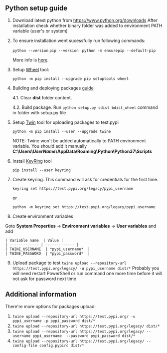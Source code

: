 Python setup guide
---


1. Download latest python from https://www.python.org/downloads
After installation check whether binary folder was added to environment PATH variable (user's or system)

2. To ensure installation went sucessfully run following commands:

    ```python --version```
    ```pip --version ```
    ```python -m ensurepip --default-pip```
    
    More info is [here](https://packaging.python.org/tutorials/installing-packages/#requirements-for-installing-packages).

3. Setup [Wheel](https://github.com/pypa/wheel) tool:

    ```python -m pip install --upgrade pip setuptools wheel```

4. Building and deploying packages [guide](https://packaging.python.org/guides/distributing-packages-using-setuptools)

    4.1. Clear **dist** folder content.
    
    4.2. Build package. Run 
    ```python setup.py sdist bdist_wheel```
    command in folder with setup.py file

5. Setup [Twin](https://twine.readthedocs.io/en/latest) tool for uploading packages to test.pypi

   ```python -m pip install --user --upgrade twine```
   
   NOTE: Twine won't be added automatically to PATH environment variable. You should add it manually
**C:\Users\\*UserName*\AppData\Roaming\Python\Python37\Scripts**

6. Install [KeyRing](https://github.com/jaraco/keyring) tool

   ```pip install --user keyring```

7. Create keyring. This command will ask for credentials for the first time.

   ```keyring set https://test.pypi.org/legacy/pypi_username```
   
   or
   
   ```python -m keyring set https://test.pypi.org/legacy/pypi_username```
   
8. Create environment variables

Goto **System Properties** -> **Environment variables** -> **User variables** and add

    | Variable name  | Value |
    | ------------- | ------------- |
    | TWINE_USERNAME  | *pypi_username*  |
    | TWINE_PASSWORD  | *pypi_password*  |

9. Upload package to test
```twine upload --repository-url https://test.pypi.org/legacy/ -u pypi_username dist/*```
Probably you will need restart PowerShell or run command one more time before it will not ask for password next time

Additional information
---
There're more options for packages upload:

1. ```twine upload --repository-url https://test.pypi.org/ -u pypi_username -p pypi_password dist/*```
2. ```twine upload --repository-url https://test.pypi.org/legacy/ dist/*```
3. ```twine upload --repository-url https://test.pypi.org/legacy/ --username pypi_username  --password pypi_password dist/*```
4. ```twine upload --repository-url https://test.pypi.org/legacy/ --config-file config.pypirc dist/*```
